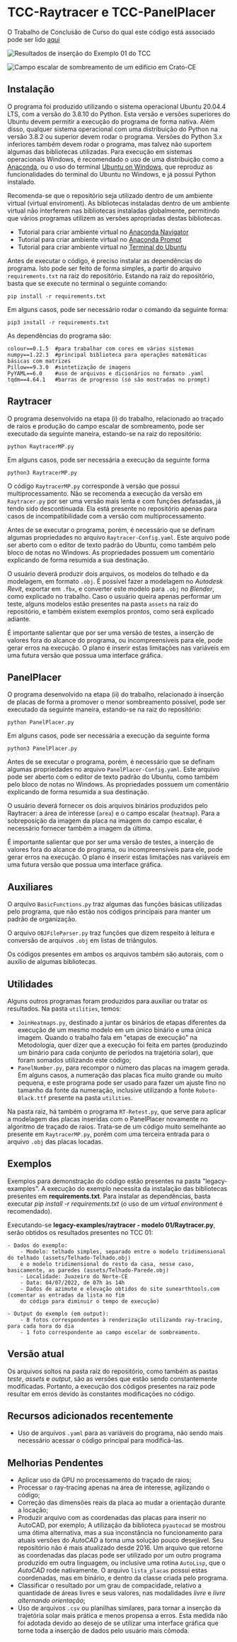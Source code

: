 # TCC-Raytracer e TCC-PanelPlacer

O Trabalho de Conclusão de Curso do qual este código está associado pode ser lido [aqui](/manual/TCC.pdf)

![Resultados de inserção do Exemplo 01 do TCC](/manual/PAZ.png "Resultados de inserção do Exemplo 01 do TCC")

![Campo escalar de sombreamento de um edifício em Crato-CE](/manual/Edif.png "Campo escalar de sombreamento de um edifício em Crato-CE")

## Instalação

O programa foi produzido utilizando o sistema operacional Ubuntu 20.04.4 LTS, com a versão do 3.8.10 do Python. Esta versão e versões superiores do Ubuntu devem permitir a execução do programa de forma nativa. Além disso, qualquer sistema operacional com uma distribuição do Python na versão 3.8.2 ou superior devem rodar o programa. Versões do Python 3.x inferiores também devem rodar o programa, mas talvez não suportem algumas das bibliotecas utilizadas. Para execução em sistemas operacionais Windows, é recomendado o uso de uma distribuição como a [Anaconda](https://www.anaconda.com/products/distribution), ou o uso do terminal [Ubuntu on Windows](https://apps.microsoft.com/store/detail/ubuntu-on-windows/9NBLGGH4MSV6?hl=pt-br&gl=br), que reproduz as funcionalidades do terminal do Ubuntu no Windows, e já possui Python instalado.

Recomenda-se que o repositório seja utilizado dentro de um ambiente virtual (virtual enviroment). As bibliotecas instaladas dentro de um ambiente virtual não interferem nas bibliotecas instaladas globalmente, permitindo que vários programas utilizem as versões apropriadas destas bibliotecas.

- Tutorial para criar ambiente virtual no [Anaconda Navigator](https://docs.anaconda.com/navigator/getting-started/#navigator-managing-environments)
- Tutorial para criar ambiente virtual no [Anaconda Prompt](https://conda.io/projects/conda/en/latest/user-guide/tasks/manage-environments.html#creating-an-environment-with-commands)
- Tutorial para criar ambiente virtual no [Terminal do Ubuntu](https://www.arubacloud.com/tutorial/how-to-create-a-python-virtual-environment-on-ubuntu.aspx)

Antes de executar o código, é preciso instalar as dependências do programa. Isto pode ser feito de forma simples, a partir do arquivo `requirements.txt` na raiz do repositório. Estando na raiz do repositório, basta que se execute no terminal o seguinte comando:

```
pip install -r requirements.txt
```

Em alguns casos, pode ser necessário rodar o comando da seguinte forma:

```
pip3 install -r requirements.txt
```

As dependências do programa são:

```
colour==0.1.5  #para trabalhar com cores em vários sistemas
numpy==1.22.3  #principal biblioteca para operações matemáticas básicas com matrizes
Pillow==9.3.0  #sintetização de imagens
PyYAML==6.0    #uso de arquivos e dicionários no formato .yaml
tqdm==4.64.1   #barras de progresso (só são mostradas no prompt)
```

## Raytracer

O programa desenvolvido na etapa (i) do trabalho, relacionado ao traçado de raios e produção do campo escalar de sombreamento, pode ser executado da seguinte maneira, estando-se na raiz do repositório:

```
python RaytracerMP.py
```

Em alguns casos, pode ser necessária a execução da seguinte forma

```
python3 RaytracerMP.py
```

O código `RaytracerMP.py` corresponde à versão que possui multiprocessamento. Não se recomenda a execução da versão em `Raytracer.py` por ser uma versão mais lenta e com funções defasadas, já tendo sido descontinuada. Ela está presente no repositório apenas para casos de incompatibilidade com a versão com multiprocessamento.

Antes de se executar o programa, porém, é necessário que se definam algumas propriedades no arquivo `Raytracer-Config.yaml`. Este arquivo pode ser aberto com o editor de texto padrão do Ubuntu, como também pelo bloco de notas no Windows. As propriedades possuem um comentário explicando de forma resumida a sua destinação.

O usuário deverá produzir dois arquivos, os modelos do telhado e da modelagem, em formato `.obj`. É possível fazer a modelagem no *Autodesk Revit*, exportar em `.fbx`, e converter este modelo para `.obj` no *Blender*, como explicado no trabalho. Caso o usuário queira apenas performar um teste, alguns modelos estão presentes na pasta `assets` na raiz do repositório, e também existem exemplos prontos, como será explicado adiante.

É importante salientar que por ser uma versão de testes, a inserção de valores fora do alcance do programa, ou incompreensíveis para ele, pode gerar erros na execução. O plano é inserir estas limitações nas variáveis em uma futura versão que possua uma interface gráfica.

## PanelPlacer

O programa desenvolvido na etapa (ii) do trabalho, relacionado à inserção de placas de forma a promover o menor sombreamento possível, pode ser executado da seguinte maneira, estando-se na raiz do repositório:

```
python PanelPlacer.py
```

Em alguns casos, pode ser necessária a execução da seguinte forma

```
python3 PanelPlacer.py
```

Antes de se executar o programa, porém, é necessário que se definam algumas propriedades no arquivo `PanelPlacer-Config.yaml`. Este arquivo pode ser aberto com o editor de texto padrão do Ubuntu, como também pelo bloco de notas no Windows. As propriedades possuem um comentário explicando de forma resumida a sua destinação.

O usuário deverá fornecer os dois arquivos binários produzidos pelo Raytracer: a área de interesse (`area`) e o campo escalar (`heatmap`). Para a sobreposição da imagem da placa na imagem do campo escalar, é necessário fornecer também a imagem da última.

É importante salientar que por ser uma versão de testes, a inserção de valores fora do alcance do programa, ou incompreensíveis para ele, pode gerar erros na execução. O plano é inserir estas limitações nas variáveis em uma futura versão que possua uma interface gráfica.

## Auxiliares

O arquivo `BasicFunctions.py` traz algumas das funções básicas utilizadas pelo programa, que não estão nos códigos principais para manter um padrão de organização.

O arquivo `OBJFileParser.py` traz funções que dizem respeito à leitura e conversão de arquivos `.obj` em listas de triângulos.

Os códigos presentes em ambos os arquivos também são autorais, com o auxílio de algumas bibliotecas.

## Utilidades

Alguns outros programas foram produzidos para auxiliar ou tratar os resultados. Na pasta `utilities`, temos:

- `JoinHeatmaps.py`, destinado a juntar os binários de etapas diferentes da execução de um mesmo modelo em um único binário e uma única imagem. Quando o trabalho fala em "etapas de execução" na Metodologia, quer dizer que a execução foi feita em partes (produzindo um binário para cada conjunto de períodos na trajetória solar), que foram somados utilizando este código;
- `PanelNumber.py`, para recompor o número das placas na imagem gerada. Em alguns casos, a numeração das placas fica muito grande ou muito pequena, e este programa pode ser usado para fazer um ajuste fino no tamanho da fonte da numeração, inclusive utilizando a fonte `Roboto-Black.ttf` presente na pasta `utilities`.

Na pasta raiz, há também o programa `RT-Retest.py`, que serve para aplicar a modelagem das placas inseridas com o PanelPlacer novamente no algoritmo de traçado de raios. Trata-se de um código muito semelhante ao presente em `RaytracerMP.py`, porém com uma terceira entrada para o arquivo `.obj` das placas locadas.

## Exemplos

Exemplos para demonstração do código estão presentes na pasta "legacy-examples". A execução do exemplo necessita da instalação das bibliotecas presentes em **requirements.txt**. Para instalar as dependências, basta executar *pip install -r requirements.txt* (o uso de um *virtual environment* é recomendado).

Executando-se **legacy-examples/raytracer - modelo 01/Raytracer.py**, serão obtidos os resultados presentes
no TCC 01:

~~~
- Dados do exemplo:
    - Modelo: telhado simples, separado entre o modelo tridimensional do telhado (assets/Telhado-Telhado.obj)
    e o modelo tridimensional do resto da casa, nesse caso, basicamente, as paredes (assets/Telhado-Parede.obj)
    - Localidade: Juazeiro do Norte-CE
    - Data: 04/07/2022, de 07h às 14h
    - Dados de azimute e elevação obtidos do site sunearthtools.com (comentar as entradas da lista no fim
    do código para diminuir o tempo de execução)

- Output do exemplo (em output):
    - 8 fotos correspondentes à renderização utilizando ray-tracing, para cada hora do dia
    - 1 foto correspondente ao campo escelar de sombreamento.
~~~

## Versão atual

Os arquivos soltos na pasta raiz do repositório, como também as pastas *teste*, *assets* e *output*, são as versões que estão sendo constantemente modificadas. Portanto, a execução dos códigos presentes na raiz pode resultar em erros devido às constantes modificações no código.


## Recursos adicionados recentemente

- Uso de arquivos `.yaml` para as variáveis do programa, não sendo mais necessário acessar o código principal para modificá-las.

## Melhorias Pendentes

- Aplicar uso da GPU no processamento do traçado de raios;
- Processar o ray-tracing apenas na área de interesse, agilizando o código;
- Correção das dimensões reais da placa ao mudar a orientação durante a locação;
- Produzir arquivo com as coordenadas das placas para inserir no AutoCAD, por exemplo; A utilização da biblioteca `pyautocad` se mostrou uma ótima alternativa, mas a sua inconstância no funcionamento para atuais versões do *AutoCAD* a torna uma solução pouco desejável. Seu repositório não é mais atualizado desde 2016. Um arquivo que retorne as coordenadas das placas pode ser utilizado por um outro programa produzido em outra linguagem, ou inclusive uma rotina `AutoLisp`, que o *AutoCAD* rode nativamente. O arquivo `lista_placas` possui estas coordenadas, mas em binário, e dentro da classe criada pelo programa.
- Classificar o resultado por um grau de compacidade, relativo a quantidade de áreas livres e seus valores, nas modalidades *livre* e *livre alternando orientação*;
- Uso de arquivos `.csv` ou planilhas similares, para tornar a inserção da trajetória solar mais prática e menos propensa a erros. Esta medida não foi adotada devido ao desejo de se utilizar uma interface gráfica que torne toda a inserção de dados pelo usuário mais cômoda.
